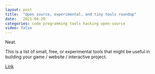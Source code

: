 ```yaml
---
layout: post
title:  "Open source, experimental, and tiny tools roundup"
date:   2021-04-20
categories: code programming tools hacking open-source
video: false
---
```


Neat.

This is a list of small, free, or experimental tools that might be useful in building your game / website / interactive project.

[Link](//tinytools.directory/)